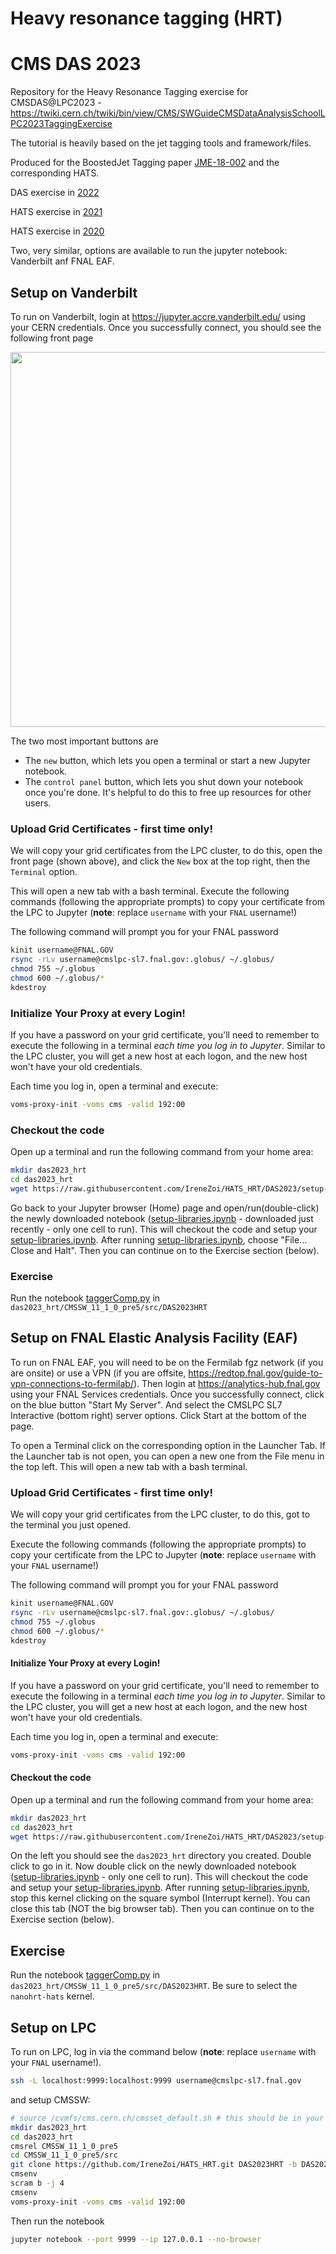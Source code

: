 # Heavy resonance tagging (HRT)
# CMS DAS 2023

Repository for the Heavy Resonance Tagging exercise for CMSDAS@LPC2023 - https://twiki.cern.ch/twiki/bin/view/CMS/SWGuideCMSDataAnalysisSchoolLPC2023TaggingExercise

The tutorial is heavily based on the jet tagging tools and framework/files.

Produced for the BoostedJet Tagging paper [JME-18-002](http://cms.cern.ch/iCMS/analysisadmin/viewanalysis?id=2101&field=id&value=2101&name=Heavy%20jet%20tagging%20algorithms%20in%2013%20TeV%20data%20(2016%20dataset)) and the corresponding HATS.


DAS exercise in [2022](https://github.com/cms-jet/HATS_HRT/tree/DAS2022)

HATS exercise in [2021](https://github.com/cms-jet/HATS_HRT/tree/HATS2021)

HATS exercise in [2020](https://github.com/gouskos/HATS2020_HRT/blob/master/README.md)

Two, very similar, options are available to run the jupyter notebook: Vanderbilt anf FNAL EAF.

## Setup on Vanderbilt
To run on Vanderbilt, login at https://jupyter.accre.vanderbilt.edu/ using your CERN credentials. Once you successfully connect, you should see the following front page

<img src="jupyter-login.png" width="600px" />

The two most important buttons are
  * The `new` button, which lets you open a terminal or start a new Jupyter notebook.
  * The `control panel` button, which lets you shut down your notebook once you're done. It's helpful to do this to free up resources for other users.

### Upload Grid Certificates - first time only!
We will copy your grid certificates from the LPC cluster, to do this, open the front page (shown above), and click the `New` box at the top right, then the `Terminal` option.

This will open a new tab with a bash terminal. Execute the following commands (following the appropriate prompts) to copy your certificate from the LPC to Jupyter (**note**: replace `username` with your `FNAL` username!)

The following command will prompt you for your FNAL password
```bash
kinit username@FNAL.GOV
rsync -rLv username@cmslpc-sl7.fnal.gov:.globus/ ~/.globus/
chmod 755 ~/.globus
chmod 600 ~/.globus/*
kdestroy
```

### Initialize Your Proxy at every Login!
If you have a password on your grid certificate, you'll need to remember to execute the following in a terminal *each time you log in to Jupyter*. Similar to the LPC cluster, you will get a new host at each logon, and the new host won't have your old credentials.

Each time you log in, open a terminal and execute:
```bash
voms-proxy-init -voms cms -valid 192:00
```

### Checkout the code
Open up a terminal and run the following command from your home area:
```bash
mkdir das2023_hrt
cd das2023_hrt
wget https://raw.githubusercontent.com/IreneZoi/HATS_HRT/DAS2023/setup-libraries.ipynb
```


Go back to your Jupyter browser (Home) page and open/run(double-click) the newly downloaded notebook  ([setup-libraries.ipynb](setup-libraries.ipynb) - downloaded just recently - only one cell to run). This will checkout the code and setup your [setup-libraries.ipynb](setup-libraries.ipynb). After running [setup-libraries.ipynb](setup-libraries.ipynb), choose "File... Close and Halt". Then you can continue on to the Exercise section (below).


### Exercise
Run the notebook [taggerComp.py](taggerComp.ipynb) in `das2023_hrt/CMSSW_11_1_0_pre5/src/DAS2023HRT`

## Setup on FNAL Elastic Analysis Facility (EAF) 
To run on FNAL EAF, you will need to be on the Fermilab fgz network (if you are onsite) or use a VPN (if you are offsite, https://redtop.fnal.gov/guide-to-vpn-connections-to-fermilab/). Then login at  https://analytics-hub.fnal.gov using your FNAL Services credentials. Once you successfully connect, click on the blue button "Start My Server". And select the CMSLPC SL7 Interactive (bottom right) server options. Click Start at the bottom of the page.

To open a Terminal click on the corresponding option in the Launcher Tab. If the Launcher tab is not open, you can open a new one from the File menu in the top left. This will open a new tab with a bash terminal.

### Upload Grid Certificates - first time only!
We will copy your grid certificates from the LPC cluster, to do this, got to the terminal you just opened.

Execute the following commands (following the appropriate prompts) to copy your certificate from the LPC to Jupyter (**note**: replace `username` with your `FNAL` username!)

The following command will prompt you for your FNAL password
```bash
kinit username@FNAL.GOV
rsync -rLv username@cmslpc-sl7.fnal.gov:.globus/ ~/.globus/
chmod 755 ~/.globus
chmod 600 ~/.globus/*
kdestroy
```

#### Initialize Your Proxy at every Login!
If you have a password on your grid certificate, you'll need to remember to execute the following in a terminal *each time you log in to Jupyter*. Similar to the LPC cluster, you will get a new host at each logon, and the new host won't have your old credentials.

Each time you log in, open a terminal and execute:
```bash
voms-proxy-init -voms cms -valid 192:00
```

#### Checkout the code
Open up a terminal and run the following command from your home area:
```bash
mkdir das2023_hrt
cd das2023_hrt
wget https://raw.githubusercontent.com/IreneZoi/HATS_HRT/DAS2023/setup-libraries.ipynb
```

On the left you should see the `das2023_hrt` directory you created. Double click to go in it. Now double click on the newly downloaded notebook ([setup-libraries.ipynb](setup-libraries.ipynb) - only one cell to run). This will checkout the code and setup your [setup-libraries.ipynb](setup-libraries.ipynb). After running [setup-libraries.ipynb](setup-libraries.ipynb), stop this kernel clicking on the square symbol (Interrupt kernel). You can close this tab (NOT the big browser tab). Then you can continue on to the Exercise section (below).


## Exercise
Run the notebook [taggerComp.py](taggerComp.ipynb) in `das2023_hrt/CMSSW_11_1_0_pre5/src/DAS2023HRT`. Be sure to select the `nanohrt-hats` kernel.

## Setup on LPC
To run on LPC, log in via the command below (**note**: replace `username` with your `FNAL` username!).
```bash
ssh -L localhost:9999:localhost:9999 username@cmslpc-sl7.fnal.gov
```
and setup CMSSW:
```bash
# source /cvmfs/cms.cern.ch/cmsset_default.sh # this should be in your bash profile
mkdir das2023_hrt
cd das2023_hrt
cmsrel CMSSW_11_1_0_pre5
cd CMSSW_11_1_0_pre5/src
git clone https://github.com/IreneZoi/HATS_HRT.git DAS2023HRT -b DAS2023
cmsenv
scram b -j 4
cmsenv
voms-proxy-init -voms cms -valid 192:00
```

Then run the notebook
```bash
jupyter notebook --port 9999 --ip 127.0.0.1 --no-browser
```


